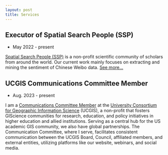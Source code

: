 ```yaml
---
layout: post
title: Services
---
```



## Executor of Spatial Search People (SSP)
- May 2022 - present

[Spatial Search People (SSP)](https://luojiassp.github.io) is a non-profit scientific community of scholars from around the world. Our current work mainly focuses on extracting and mining the sentiment of Chinese Weibo data. [See more...](https://luojiassp.github.io)

<!-- ![The above image shows the weibo data desentiy from 2021-4-1 to 2022-4-31.](https://luojiassp.github.io/images/weibo_count_1year.png) -->

## UCGIS Communications Committee Member

- Aug. 2023 - present

I am a [Communications Committee Member](https://www.ucgis.org/committees#Communications) at the [University Consortium for Geographic Information Science](https://www.ucgis.org/) (UCGIS), a non-profit that fosters GIScience communities for research, education, and policy initiatives in higher education and allied institutions. Serving as a central hub for the US academic GIS community, we also have global partnerships. The Communication Committee, where I serve, facilitates consistent communication between the UCGIS Board, Council, affiliated members, and external entities, utilizing platforms like our website, webinars, and social media.





